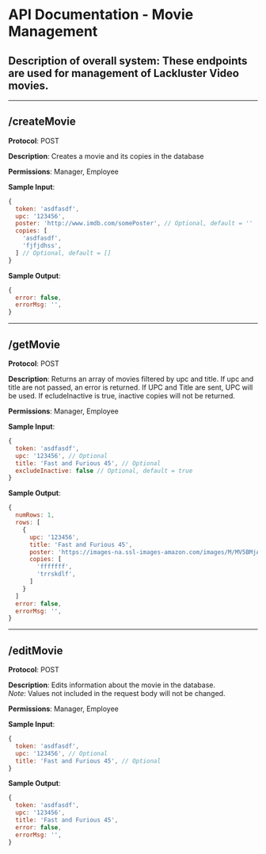 # API Documentation - Movie Management

## **Description of overall system**: These endpoints are used for management of Lackluster Video movies.

---

## **/createMovie**

**Protocol**: POST

**Description**: Creates a movie and its copies in the database

**Permissions**: Manager, Employee

**Sample Input**:
```javascript
{
  token: 'asdfasdf',
  upc: '123456',
  poster: 'http://www.imdb.com/somePoster', // Optional, default = ''
  copies: [
    'asdfasdf',
    'fjfjdhss',
  ] // Optional, default = []
}
```

**Sample Output**:
```javascript
{
  error: false,
  errorMsg: '',
}
```

---

## **/getMovie**

**Protocol**: POST

**Description**: Returns an array of movies filtered by upc and title. If upc and title are not passed, an error is returned. If UPC and Title are sent, UPC will be used. If ecludeInactive is true, inactive copies will not be returned.

**Permissions**: Manager, Employee

**Sample Input**:
```javascript
{
  token: 'asdfasdf',
  upc: '123456', // Optional
  title: 'Fast and Furious 45', // Optional
  excludeInactive: false // Optional, default = true
}
```

**Sample Output**:
```javascript
{
  numRows: 1,
  rows: [
    {
      upc: '123456',
      title: 'Fast and Furious 45',
      poster: 'https://images-na.ssl-images-amazon.com/images/M/MV5BMjAwNzI3OTA5MV5BMl5BanBnXkFtZTgwMzc0MDE4NDM@._V1_.jpg',
      copies: [
        'fffffff',
        'trrskdlf',
      ]
    }
  ]
  error: false,
  errorMsg: '',
}
```

---

## **/editMovie**

**Protocol**: POST

**Description**: Edits information about the movie in the database.
<br />*Note*: Values not included in the request body will not be changed.

**Permissions**: Manager, Employee

**Sample Input**:
```javascript
{
  token: 'asdfasdf',
  upc: '123456', // Optional
  title: 'Fast and Furious 45', // Optional
}
```

**Sample Output**:
```javascript
{
  token: 'asdfasdf',
  upc: '123456',
  title: 'Fast and Furious 45',
  error: false,
  errorMsg: '',
}
```
